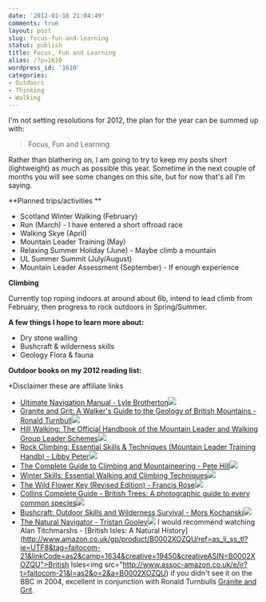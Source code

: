 ```yaml
---
date: '2012-01-18 21:04:49'
comments: true
layout: post
slug: focus-fun-and-learning
status: publish
title: Focus, Fun and Learning
alias: /?p=1610
wordpress_id: '1610'
categories:
- Outdoors
- Thinking
- Walking
---
```


I'm not setting resolutions for 2012, the plan for the year can be summed up with: 

> Focus, Fun and Learning

Rather than blathering on, I am going to try to keep my posts short (lightweight) as much as possible this year. Sometime in the next couple of months you will see some changes on this site, but for now that's all I'm saying. 
<!-- more -->
**Planned trips/activities ** 

*   Scotland Winter Walking (February) 
*   Run (March) - I have entered a short offroad race
*   Walking Skye (April)
*   Mountain Leader Training (May)
*   Relaxing Summer Holiday (June) - Maybe climb a mountain
*   UL Summer Summit (July/August)
*   Mountain Leader Assessment (September) - If enough experience

**Climbing** 

Currently top roping indoors at around about 6b, intend to lead climb from February, then progress to rock outdoors in Spring/Summer. 

**A few things I hope to learn more about:** 

* Dry stone walling
* Bushcraft & wilderness skills
* Geology Flora & fauna

**Outdoor books on my 2012 reading list:** 

*Disclaimer these are affiliate links

  * [Ultimate Navigation Manual - Lyle Brotherton](http://www.amazon.co.uk/gp/product/0007424604/ref=as_li_ss_tl?ie=UTF8&tag=faitocom-21&linkCode=as2&camp=1634&creative=19450&creativeASIN=0007424604)![](http://www.assoc-amazon.co.uk/e/ir?t=faitocom-21&l=as2&o=2&a=0007424604)
  * [Granite and Grit: A Walker's Guide to the Geology of British Mountains - Ronald Turnbull](http://www.amazon.co.uk/gp/product/071123180X/ref=as_li_ss_tl?ie=UTF8&tag=faitocom-21&linkCode=as2&camp=1634&creative=19450&creativeASIN=071123180X)![](http://www.assoc-amazon.co.uk/e/ir?t=faitocom-21&l=as2&o=2&a=071123180X)
  * [Hill Walking: The Official Handbook of the Mountain Leader and Walking Group Leader Schemes](http://www.amazon.co.uk/gp/product/0954151100/ref=as_li_ss_tl?ie=UTF8&tag=faitocom-21&linkCode=as2&camp=1634&creative=19450&creativeASIN=0954151100)![](http://www.assoc-amazon.co.uk/e/ir?t=faitocom-21&l=as2&o=2&a=0954151100)
  * [Rock Climbing: Essential Skills & Techniques (Mountain Leader Training Handb) - Libby Peter](http://www.amazon.co.uk/gp/product/095415116X/ref=as_li_ss_tl?ie=UTF8&tag=faitocom-21&linkCode=as2&camp=1634&creative=19450&creativeASIN=095415116X)![](http://www.assoc-amazon.co.uk/e/ir?t=faitocom-21&l=as2&o=2&a=095415116X)
  * [The Complete Guide to Climbing and Mountaineering - Pete Hill](http://www.amazon.co.uk/gp/product/0715328425/ref=as_li_ss_tl?ie=UTF8&tag=faitocom-21&linkCode=as2&camp=1634&creative=19450&creativeASIN=0715328425)![](http://www.assoc-amazon.co.uk/e/ir?t=faitocom-21&l=as2&o=2&a=0715328425)
  * [Winter Skills: Essential Walking and Climbing Techniques](http://www.amazon.co.uk/gp/product/0954151135/ref=as_li_ss_tl?ie=UTF8&tag=faitocom-21&linkCode=as2&camp=1634&creative=19450&creativeASIN=0954151135)![](http://www.assoc-amazon.co.uk/e/ir?t=faitocom-21&l=as2&o=2&a=0954151135)
  * [The Wild Flower Key (Revised Edition) - Francis Rose](http://www.amazon.co.uk/gp/product/0723251754/ref=as_li_ss_tl?ie=UTF8&tag=faitocom-21&linkCode=as2&camp=1634&creative=19450&creativeASIN=0723251754)![](http://www.assoc-amazon.co.uk/e/ir?t=faitocom-21&l=as2&o=2&a=0723251754)
  * [Collins Complete Guide - British Trees: A photographic guide to every common species](http://www.amazon.co.uk/gp/product/0007236859/ref=as_li_ss_tl?ie=UTF8&tag=faitocom-21&linkCode=as2&camp=1634&creative=19450&creativeASIN=0007236859)![](http://www.assoc-amazon.co.uk/e/ir?t=faitocom-21&l=as2&o=2&a=0007236859)
  * [Bushcraft: Outdoor Skills and Wilderness Survival - Mors Kochanski](http://www.amazon.co.uk/gp/product/1551051222/ref=as_li_ss_tl?ie=UTF8&tag=faitocom-21&linkCode=as2&camp=1634&creative=19450&creativeASIN=1551051222)![](http://www.assoc-amazon.co.uk/e/ir?t=faitocom-21&l=as2&o=2&a=1551051222)
  * [The Natural Navigator - Tristan Gooley](http://www.amazon.co.uk/gp/product/1905264941/ref=as_li_ss_tl?ie=UTF8&tag=faitocom-21&linkCode=as2&camp=1634&creative=19450&creativeASIN=1905264941)![](http://www.assoc-amazon.co.uk/e/ir?t=faitocom-21&l=as2&o=2&a=1905264941)
I would recommend watching Alan Titchmarshs - [British Isles: A Natural History](http://www.amazon.co.uk/gp/product/B0002XOZQU/ref=as_li_ss_tl?ie=UTF8&tag=faitocom-21&linkCode=as2&camp=1634&creative=19450&creativeASIN=B0002XOZQU">British Isles</a><img src="http://www.assoc-amazon.co.uk/e/ir?t=faitocom-21&l=as2&o=2&a=B0002XOZQU) if you didn't see it on the BBC in 2004, excellent in conjunction with Ronald Turnbulls [Granite and Grit](http://www.amazon.co.uk/gp/product/071123180X/ref=as_li_ss_tl?ie=UTF8&tag=faitocom-21&linkCode=as2&camp=1634&creative=19450&creativeASIN=071123180X).
